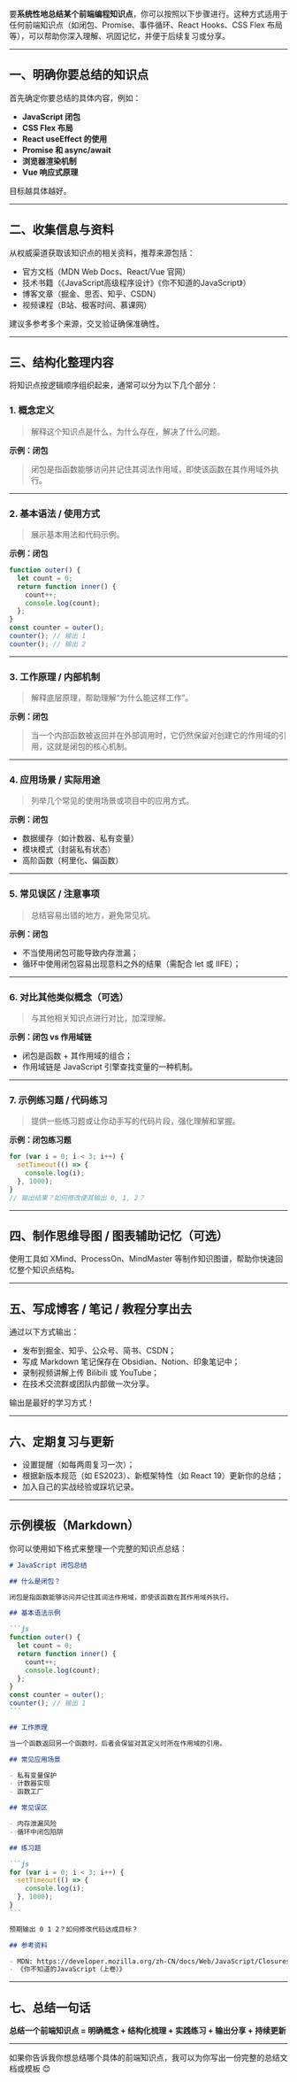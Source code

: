 要**系统性地总结某个前端编程知识点**，你可以按照以下步骤进行。这种方式适用于任何前端知识点（如闭包、Promise、事件循环、React Hooks、CSS Flex 布局等），可以帮助你深入理解、巩固记忆，并便于后续复习或分享。

---

## 一、明确你要总结的知识点

首先确定你要总结的具体内容，例如：

- **JavaScript 闭包**
- **CSS Flex 布局**
- **React useEffect 的使用**
- **Promise 和 async/await**
- **浏览器渲染机制**
- **Vue 响应式原理**

目标越具体越好。

---

## 二、收集信息与资料

从权威渠道获取该知识点的相关资料，推荐来源包括：

- 官方文档（MDN Web Docs、React/Vue 官网）
- 技术书籍（《JavaScript高级程序设计》《你不知道的JavaScript》）
- 博客文章（掘金、思否、知乎、CSDN）
- 视频课程（B站、极客时间、慕课网）

建议多参考多个来源，交叉验证确保准确性。

---

## 三、结构化整理内容

将知识点按逻辑顺序组织起来，通常可以分为以下几个部分：

### 1. 概念定义
> 解释这个知识点是什么，为什么存在，解决了什么问题。

**示例：闭包**
> 闭包是指函数能够访问并记住其词法作用域，即使该函数在其作用域外执行。

---

### 2. 基本语法 / 使用方式
> 展示基本用法和代码示例。

**示例：闭包**
```js
function outer() {
  let count = 0;
  return function inner() {
    count++;
    console.log(count);
  };
}
const counter = outer();
counter(); // 输出 1
counter(); // 输出 2
```

---

### 3. 工作原理 / 内部机制
> 解释底层原理，帮助理解“为什么能这样工作”。

**示例：闭包**
> 当一个内部函数被返回并在外部调用时，它仍然保留对创建它的作用域的引用，这就是闭包的核心机制。

---

### 4. 应用场景 / 实际用途
> 列举几个常见的使用场景或项目中的应用方式。

**示例：闭包**
- 数据缓存（如计数器、私有变量）
- 模块模式（封装私有状态）
- 高阶函数（柯里化、偏函数）

---

### 5. 常见误区 / 注意事项
> 总结容易出错的地方，避免常见坑。

**示例：闭包**
- 不当使用闭包可能导致内存泄漏；
- 循环中使用闭包容易出现意料之外的结果（需配合 let 或 IIFE）；

---

### 6. 对比其他类似概念（可选）
> 与其他相关知识点进行对比，加深理解。

**示例：闭包 vs 作用域链**
- 闭包是函数 + 其作用域的组合；
- 作用域链是 JavaScript 引擎查找变量的一种机制。

---

### 7. 示例练习题 / 代码练习
> 提供一些练习题或让你动手写的代码片段，强化理解和掌握。

**示例：闭包练习题**
```js
for (var i = 0; i < 3; i++) {
  setTimeout(() => {
    console.log(i);
  }, 1000);
}
// 输出结果？如何修改使其输出 0, 1, 2？
```

---

## 四、制作思维导图 / 图表辅助记忆（可选）

使用工具如 XMind、ProcessOn、MindMaster 等制作知识图谱，帮助你快速回忆整个知识点结构。

---

## 五、写成博客 / 笔记 / 教程分享出去

通过以下方式输出：
- 发布到掘金、知乎、公众号、简书、CSDN；
- 写成 Markdown 笔记保存在 Obsidian、Notion、印象笔记中；
- 录制视频讲解上传 Bilibili 或 YouTube；
- 在技术交流群或团队内部做一次分享。

输出是最好的学习方式！

---

## 六、定期复习与更新

- 设置提醒（如每两周复习一次）；
- 根据新版本规范（如 ES2023）、新框架特性（如 React 19）更新你的总结；
- 加入自己的实战经验或踩坑记录。

---

## 示例模板（Markdown）

你可以使用如下格式来整理一个完整的知识点总结：

````markdown
# JavaScript 闭包总结

## 什么是闭包？

闭包是指函数能够访问并记住其词法作用域，即使该函数在其作用域外执行。

## 基本语法示例

```js
function outer() {
  let count = 0;
  return function inner() {
    count++;
    console.log(count);
  };
}
const counter = outer();
counter(); // 输出 1
```

## 工作原理

当一个函数返回另一个函数时，后者会保留对其定义时所在作用域的引用。

## 常见应用场景

- 私有变量保护
- 计数器实现
- 函数工厂

## 常见误区

- 内存泄漏风险
- 循环中闭包陷阱

## 练习题

```js
for (var i = 0; i < 3; i++) {
  setTimeout(() => {
    console.log(i);
  }, 1000);
}
```

预期输出 0 1 2？如何修改代码达成目标？

## 参考资料

- MDN: https://developer.mozilla.org/zh-CN/docs/Web/JavaScript/Closures
- 《你不知道的JavaScript（上卷）》
````

---

## 七、总结一句话

**总结一个前端知识点 = 明确概念 + 结构化梳理 + 实践练习 + 输出分享 + 持续更新**

---

如果你告诉我你想总结哪个具体的前端知识点，我可以为你写出一份完整的总结文档或模板 😊